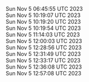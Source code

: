 Sun Nov  5 06:45:55 UTC 2023 <br/>
Sun Nov  5 10:19:07 UTC 2023 <br/>
Sun Nov  5 10:19:20 UTC 2023 <br/>
Sun Nov  5 10:19:54 UTC 2023 <br/>
Sun Nov  5 11:14:03 UTC 2023 <br/>
Sun Nov  5 12:00:03 UTC 2023 <br/>
Sun Nov  5 12:28:56 UTC 2023 <br/>
Sun Nov  5 12:31:49 UTC 2023 <br/>
Sun Nov  5 12:33:17 UTC 2023 <br/>
Sun Nov  5 12:36:08 UTC 2023 <br/>
Sun Nov  5 12:57:08 UTC 2023 <br/>
